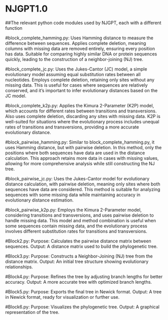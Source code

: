 # NJGPT1.0

##The relevant python code modules used by NJGPT, each with a different function

#block_complete_hamming.py:
Uses Hamming distance to measure the difference between sequences.
Applies complete deletion, meaning columns with missing data are removed entirely, ensuring every position has data.
Suitable for comparing highly similar DNA or protein sequences quickly, leading to the construction of a neighbor-joining (NJ) tree.

#block_complete_jc.py:
Uses the Jukes-Cantor (JC) model, a simple evolutionary model assuming equal substitution rates between all nucleotides.
Employs complete deletion, retaining only sites without any missing data.
This is useful for cases where sequences are relatively conserved, and it’s important to infer evolutionary distances based on the JC model.

#block_complete_k2p.py:
Applies the Kimura 2-Parameter (K2P) model, which accounts for different rates between transitions and transversions.
Also uses complete deletion, discarding any sites with missing data.
K2P is well-suited for situations where the evolutionary process includes unequal rates of transitions and transversions, providing a more accurate evolutionary distance.

#block_pairwise_hamming.py:
Similar to block_complete_hamming.py, it uses Hamming distance, but with pairwise deletion. In this method, only the positions where both sequences have data are used in the distance calculation.
This approach retains more data in cases with missing values, allowing for more comprehensive analysis while still constructing the NJ tree.

#block_pairwise_jc.py:
Uses the Jukes-Cantor model for evolutionary distance calculation, with pairwise deletion, meaning only sites where both sequences have data are considered.
This method is suitable for analyzing sequences with some missing data while maintaining accuracy in evolutionary distance estimation.

#block_pairwise_k2p.py:
Employs the Kimura 2-Parameter model, considering transitions and transversions, and uses pairwise deletion to handle missing data.
This model and method combination is useful when some sequences contain missing data, and the evolutionary process involves different substitution rates for transitions and transversions.

#Block2.py:
Purpose: Calculates the pairwise distance matrix between sequences.
Output: A distance matrix used to build the phylogenetic tree.

#Block3.py:
Purpose: Constructs a Neighbor-Joining (NJ) tree from the distance matrix.
Output: An initial tree structure showing evolutionary relationships.

#Block4.py:
Purpose: Refines the tree by adjusting branch lengths for better accuracy.
Output: A more accurate tree with optimized branch lengths.

#Block5.py:
Purpose: Exports the final tree in Newick format.
Output: A tree in Newick format, ready for visualization or further use.

#Block6.py:
Purpose: Visualizes the phylogenetic tree.
Output: A graphical representation of the tree.
